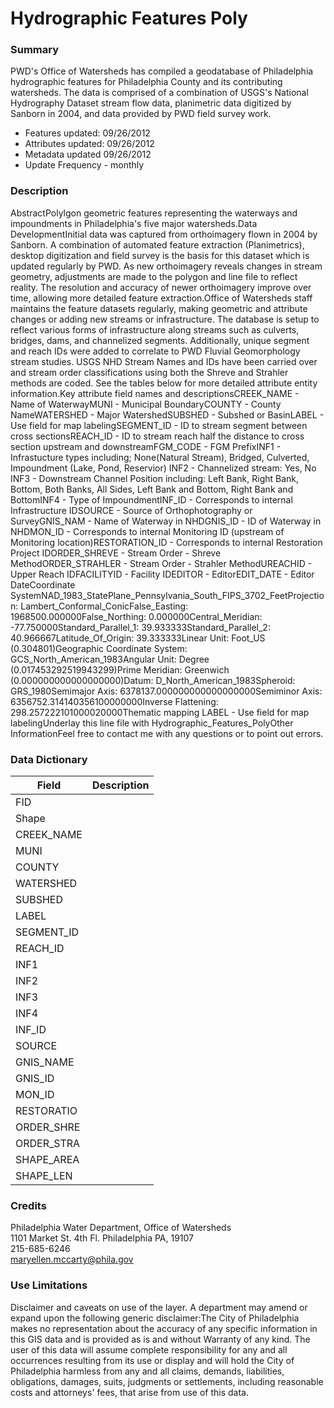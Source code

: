 # Hydrographic Features Poly

### Summary  

PWD's Office of Watersheds has compiled a geodatabase of Philadelphia hydrographic features for Philadelphia County and its contributing watersheds. The data is comprised of a combination of USGS's National Hydrography Dataset stream flow data, planimetric data digitized by Sanborn in 2004, and data provided by PWD field survey work.  
  
- Features updated:  09/26/2012  
- Attributes updated: 09/26/2012  
- Metadata updated  09/26/2012  
- Update Frequency - monthly  


### Description  

AbstractPolylgon geometric features representing the waterways and impoundments in Philadelphia's five major watersheds.Data DevelopmentInitial data was captured from orthoimagery flown in 2004 by Sanborn. A combination of automated feature extraction (Planimetrics), desktop digitization and field survey is the basis for this dataset which is updated regularly by PWD. As new orthoimagery reveals changes in stream geometry, adjustments are made to the polygon and line file to reflect reality. The resolution and accuracy of newer orthoimagery improve over time, allowing more detailed feature extraction.Office of Watersheds staff maintains the feature datasets regularly, making geometric and attribute changes or adding new streams or infrastructure. The database is setup to reflect various forms of infrastructure along streams such as culverts, bridges, dams, and channelized segments. Additionally, unique segment and reach IDs were added to correlate to PWD Fluvial Geomorphology stream studies. USGS NHD Stream Names and IDs have been carried over and stream order classifications using both the Shreve and Strahler methods are coded. See the tables below for more detailed attribute entity information.Key attribute field names and descriptionsCREEK_NAME - Name of WaterwayMUNI - Municipal BoundaryCOUNTY - County NameWATERSHED - Major WatershedSUBSHED - Subshed or BasinLABEL - Use field for map labelingSEGMENT_ID - ID to stream segment between cross sectionsREACH_ID - ID to stream reach half the distance to cross section upstream and downstreamFGM_CODE - FGM PrefixINF1 - Infrastucture types including; None(Natural Stream), Bridged, Culverted, Impoundment (Lake, Pond, Reservior) INF2 - Channelized stream: Yes, No INF3 - Downstream Channel Position including: Left Bank, Right Bank, Bottom, Both Banks, All Sides, Left Bank and Bottom, Right Bank and BottomINF4 - Type of ImpoundmentINF_ID - Corresponds to internal Infrastructure IDSOURCE - Source of Orthophotography or SurveyGNIS_NAM - Name of Waterway in NHDGNIS_ID - ID of Waterway in NHDMON_ID - Corresponds to internal Monitoring ID (upstream of Monitoring location)RESTORATION_ID - Corresponds to internal Restoration Project IDORDER_SHREVE - Stream Order - Shreve MethodORDER_STRAHLER - Stream Order - Strahler MethodUREACHID - Upper Reach IDFACILITYID - Facility IDEDITOR - EditorEDIT_DATE - Editor DateCoordinate SystemNAD_1983_StatePlane_Pennsylvania_South_FIPS_3702_FeetProjection: Lambert_Conformal_ConicFalse_Easting: 1968500.000000False_Northing: 0.000000Central_Meridian: -77.750000Standard_Parallel_1: 39.933333Standard_Parallel_2: 40.966667Latitude_Of_Origin: 39.333333Linear Unit: Foot_US (0.304801)Geographic Coordinate System: GCS_North_American_1983Angular Unit: Degree (0.017453292519943299)Prime Meridian: Greenwich (0.000000000000000000)Datum: D_North_American_1983Spheroid: GRS_1980Semimajor Axis: 6378137.000000000000000000Semiminor Axis: 6356752.314140356100000000Inverse Flattening: 298.257222101000020000Thematic mapping LABEL - Use field for map labelingUnderlay this line file with Hydrographic_Features_PolyOther InformationFeel free to contact me with any questions or to point out errors.  

### Data Dictionary

| Field | Description  
| ----- | :----------:  
| FID |  
| Shape |  
| CREEK_NAME |  
| MUNI |  
| COUNTY |  
| WATERSHED |  
| SUBSHED |  
| LABEL |  
| SEGMENT_ID |  
| REACH_ID |  
| INF1 |  
| INF2 |  
| INF3 |  
| INF4 |  
| INF_ID |  
| SOURCE |  
| GNIS_NAME |  
| GNIS_ID |  
| MON_ID |  
| RESTORATIO |  
| ORDER_SHRE |  
| ORDER_STRA |  
| SHAPE_AREA |  
| SHAPE_LEN |  


### Credits  

Philadelphia Water Department, Office of Watersheds  
1101 Market St. 4th Fl. Philadelphia PA, 19107  
215-685-6246  
maryellen.mccarty@phila.gov  


### Use Limitations  

Disclaimer and caveats on use of the layer. A department may amend or expand upon the following generic disclaimer:The City of Philadelphia makes no representation about the accuracy of any specific information in this GIS data and is provided as is and without Warranty of any kind. The user of this data will assume complete responsibility for any and all occurrences resulting from its use or display and will hold the City of Philadelphia harmless from any and all claims, demands, liabilities, obligations, damages, suits, judgments or settlements, including reasonable costs and attorneys' fees, that arise from use of this data.
